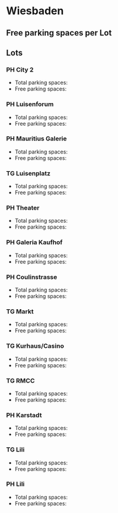 
# Wiesbaden

## Free parking spaces per Lot

<WorldMap>
  <Marker lat="50.0819" lon="8.23592" labelTopic="parken-dd/parken-dd/Wiesbaden/wiesbadenphcity2/free" linkTopic="parken-dd/parken-dd/Wiesbaden/wiesbadenphcity2" />
  <Marker lat="50.07839" lon="8.23508" labelTopic="parken-dd/parken-dd/Wiesbaden/wiesbadenphluisenforum/free" linkTopic="parken-dd/parken-dd/Wiesbaden/wiesbadenphluisenforum" />
  <Marker lat="50.08228" lon="8.23621" labelTopic="parken-dd/parken-dd/Wiesbaden/wiesbadenphmauritiusgalerie/free" linkTopic="parken-dd/parken-dd/Wiesbaden/wiesbadenphmauritiusgalerie" />
  <Marker lat="50.07787" lon="8.24067" labelTopic="parken-dd/parken-dd/Wiesbaden/wiesbadentgluisenplatz/free" linkTopic="parken-dd/parken-dd/Wiesbaden/wiesbadentgluisenplatz" />
  <Marker lat="50.08309" lon="8.24816" labelTopic="parken-dd/parken-dd/Wiesbaden/wiesbadenphtheater/free" linkTopic="parken-dd/parken-dd/Wiesbaden/wiesbadenphtheater" />
  <Marker lat="50.07899" lon="8.23752" labelTopic="parken-dd/parken-dd/Wiesbaden/wiesbadenphgaleriakaufhof/free" linkTopic="parken-dd/parken-dd/Wiesbaden/wiesbadenphgaleriakaufhof" />
  <Marker lat="50.08324" lon="8.23771" labelTopic="parken-dd/parken-dd/Wiesbaden/wiesbadenphcoulinstrasse/free" linkTopic="parken-dd/parken-dd/Wiesbaden/wiesbadenphcoulinstrasse" />
  <Marker lat="50.08006" lon="8.24214" labelTopic="parken-dd/parken-dd/Wiesbaden/wiesbadentgmarkt/free" linkTopic="parken-dd/parken-dd/Wiesbaden/wiesbadentgmarkt" />
  <Marker lat="50.08537" lon="8.24443" labelTopic="parken-dd/parken-dd/Wiesbaden/wiesbadentgkurhauscasino/free" linkTopic="parken-dd/parken-dd/Wiesbaden/wiesbadentgkurhauscasino" />
  <Marker lat="50.07635" lon="8.24516" labelTopic="parken-dd/parken-dd/Wiesbaden/wiesbadentgrmcc/free" linkTopic="parken-dd/parken-dd/Wiesbaden/wiesbadentgrmcc" />
  <Marker lat="50.08114" lon="8.23962" labelTopic="parken-dd/parken-dd/Wiesbaden/wiesbadenphkarstadt/free" linkTopic="parken-dd/parken-dd/Wiesbaden/wiesbadenphkarstadt" />
  <Marker lat="50.07134" lon="8.24177" labelTopic="parken-dd/parken-dd/Wiesbaden/wiesbadentglili/free" linkTopic="parken-dd/parken-dd/Wiesbaden/wiesbadentglili" />
  <Marker lat="50.07005" lon="8.24156" labelTopic="parken-dd/parken-dd/Wiesbaden/wiesbadenphlili/free" linkTopic="parken-dd/parken-dd/Wiesbaden/wiesbadenphlili" />
</WorldMap>

## Lots

### PH City 2

* Total parking spaces: <Value topic="parken-dd/parken-dd/Wiesbaden/wiesbadenphcity2/total"/>
* Free parking spaces: <Value topic="parken-dd/parken-dd/Wiesbaden/wiesbadenphcity2/free"/>


### PH Luisenforum

* Total parking spaces: <Value topic="parken-dd/parken-dd/Wiesbaden/wiesbadenphluisenforum/total"/>
* Free parking spaces: <Value topic="parken-dd/parken-dd/Wiesbaden/wiesbadenphluisenforum/free"/>


### PH Mauritius Galerie

* Total parking spaces: <Value topic="parken-dd/parken-dd/Wiesbaden/wiesbadenphmauritiusgalerie/total"/>
* Free parking spaces: <Value topic="parken-dd/parken-dd/Wiesbaden/wiesbadenphmauritiusgalerie/free"/>


### TG Luisenplatz

* Total parking spaces: <Value topic="parken-dd/parken-dd/Wiesbaden/wiesbadentgluisenplatz/total"/>
* Free parking spaces: <Value topic="parken-dd/parken-dd/Wiesbaden/wiesbadentgluisenplatz/free"/>


### PH Theater

* Total parking spaces: <Value topic="parken-dd/parken-dd/Wiesbaden/wiesbadenphtheater/total"/>
* Free parking spaces: <Value topic="parken-dd/parken-dd/Wiesbaden/wiesbadenphtheater/free"/>


### PH Galeria Kaufhof

* Total parking spaces: <Value topic="parken-dd/parken-dd/Wiesbaden/wiesbadenphgaleriakaufhof/total"/>
* Free parking spaces: <Value topic="parken-dd/parken-dd/Wiesbaden/wiesbadenphgaleriakaufhof/free"/>


### PH Coulinstrasse

* Total parking spaces: <Value topic="parken-dd/parken-dd/Wiesbaden/wiesbadenphcoulinstrasse/total"/>
* Free parking spaces: <Value topic="parken-dd/parken-dd/Wiesbaden/wiesbadenphcoulinstrasse/free"/>


### TG Markt

* Total parking spaces: <Value topic="parken-dd/parken-dd/Wiesbaden/wiesbadentgmarkt/total"/>
* Free parking spaces: <Value topic="parken-dd/parken-dd/Wiesbaden/wiesbadentgmarkt/free"/>


### TG Kurhaus/Casino

* Total parking spaces: <Value topic="parken-dd/parken-dd/Wiesbaden/wiesbadentgkurhauscasino/total"/>
* Free parking spaces: <Value topic="parken-dd/parken-dd/Wiesbaden/wiesbadentgkurhauscasino/free"/>


### TG RMCC

* Total parking spaces: <Value topic="parken-dd/parken-dd/Wiesbaden/wiesbadentgrmcc/total"/>
* Free parking spaces: <Value topic="parken-dd/parken-dd/Wiesbaden/wiesbadentgrmcc/free"/>


### PH Karstadt

* Total parking spaces: <Value topic="parken-dd/parken-dd/Wiesbaden/wiesbadenphkarstadt/total"/>
* Free parking spaces: <Value topic="parken-dd/parken-dd/Wiesbaden/wiesbadenphkarstadt/free"/>


### TG Lili

* Total parking spaces: <Value topic="parken-dd/parken-dd/Wiesbaden/wiesbadentglili/total"/>
* Free parking spaces: <Value topic="parken-dd/parken-dd/Wiesbaden/wiesbadentglili/free"/>


### PH Lili

* Total parking spaces: <Value topic="parken-dd/parken-dd/Wiesbaden/wiesbadenphlili/total"/>
* Free parking spaces: <Value topic="parken-dd/parken-dd/Wiesbaden/wiesbadenphlili/free"/>

